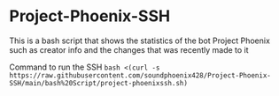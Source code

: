 # Project-Phoenix-SSH
This is a bash script that shows the statistics of the bot Project Phoenix such as creator info and the changes that was recently made to it

Command to run the SSH
`bash <(curl -s https://raw.githubusercontent.com/soundphoenix428/Project-Phoenix-SSH/main/bash%20Script/project-phoenixssh.sh)`